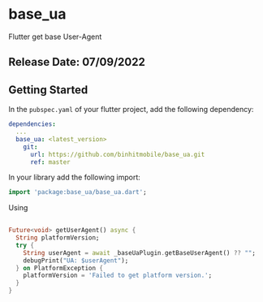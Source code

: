 # base_ua

Flutter get base User-Agent

## Release Date: 07/09/2022


## Getting Started

In the `pubspec.yaml` of your flutter project, add the following dependency:

```yaml
dependencies:
  ...
  base_ua: <latest_version>
    git:
      url: https://github.com/binhitmobile/base_ua.git
      ref: master
```

In your library add the following import:

```dart
import 'package:base_ua/base_ua.dart';
```

Using


```dart
   
Future<void> getUserAgent() async {
  String platformVersion;
  try {
    String userAgent = await _baseUaPlugin.getBaseUserAgent() ?? "";
    debugPrint("UA: $userAgent");
  } on PlatformException {
    platformVersion = 'Failed to get platform version.';
  }
}
```
